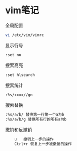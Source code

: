 # vim笔记
全局配置
```bash
vi /etc/vim/vimrc
```
显示行号
```bash
:set nu
```
搜索高亮
```bash
:set hlsearch
```
搜索统计
```bash
:%s/xxxx//gn
```
搜索替换
```bash
:%s/a/b/ 替换第一行第一个a为b
:%s/a/b/g 替换所有行的所有a为b
```

撤销和反撤销
```bash
	u   撤销上一步的操作
	Ctrl+r 恢复上一步被撤销的操作
```

